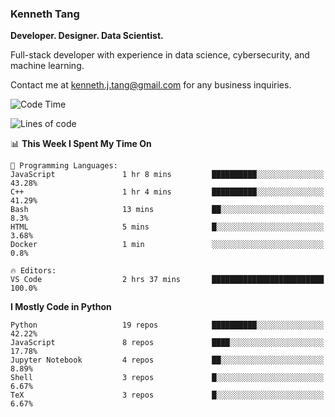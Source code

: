 ### Kenneth Tang
**Developer. Designer. Data Scientist.**

Full-stack developer with experience in data science, cybersecurity, and machine learning.

Contact me at <kenneth.j.tang@gmail.com> for any business inquiries.

<!-- [![Kenny's GitHub stats](https://github-readme-stats.vercel.app/api?username=Kenny477)](https://github.com/anuraghazra/github-readme-stats) -->

<!-- [![Top Languages](https://github-readme-stats.vercel.app/api/top-langs/?username=anuraghazra)](https://github.com/anuraghazra/github-readme-stats) -->

<!--START_SECTION:waka-->
![Code Time](http://img.shields.io/badge/Code%20Time-15%20hrs%2010%20mins-blue)

![Lines of code](https://img.shields.io/badge/From%20Hello%20World%20I%27ve%20Written-12%20Million%20lines%20of%20code-blue)

📊 **This Week I Spent My Time On** 

```text
💬 Programming Languages: 
JavaScript               1 hr 8 mins         ██████████░░░░░░░░░░░░░░░   43.28% 
C++                      1 hr 4 mins         ██████████░░░░░░░░░░░░░░░   41.29% 
Bash                     13 mins             ██░░░░░░░░░░░░░░░░░░░░░░░   8.3% 
HTML                     5 mins              █░░░░░░░░░░░░░░░░░░░░░░░░   3.68% 
Docker                   1 min               ░░░░░░░░░░░░░░░░░░░░░░░░░   0.8%

🔥 Editors: 
VS Code                  2 hrs 37 mins       █████████████████████████   100.0%

```

**I Mostly Code in Python** 

```text
Python                   19 repos            ██████████░░░░░░░░░░░░░░░   42.22% 
JavaScript               8 repos             ████░░░░░░░░░░░░░░░░░░░░░   17.78% 
Jupyter Notebook         4 repos             ██░░░░░░░░░░░░░░░░░░░░░░░   8.89% 
Shell                    3 repos             █░░░░░░░░░░░░░░░░░░░░░░░░   6.67% 
TeX                      3 repos             █░░░░░░░░░░░░░░░░░░░░░░░░   6.67%

```



<!--END_SECTION:waka-->
